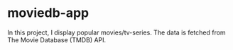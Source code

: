 # moviedb-app
In this project, I display popular movies/tv-series.  The data is fetched from The Movie Database (TMDB) API.
